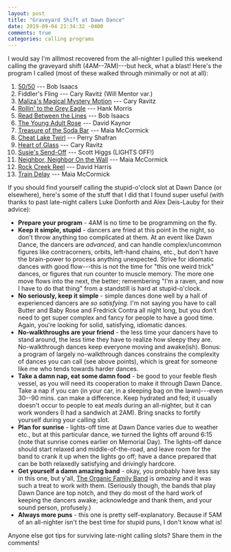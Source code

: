 ```yaml
---
layout: post
title: "Graveyard Shift at Dawn Dance"
date: 2019-09-04 21:34:32 -0400
comments: true
categories: calling programs
---
```

I would say I'm alllmost recovered from the all-nighter I pulled this weekend calling the graveyard shift (4AM--7AM)---but heck, what a blast! Here's the program I called (most of these walked through minimally or not at all):

<!--more-->

1. [50/50](https://dancevideos.childgrove.org/contra/contra-modern/545-50-50-by-bob-isaacs-becket) --- Bob Isaacs
2. Fiddler's Fling --- Cary Ravitz (Will Mentor var.)
3. [Maliza's Magical Mystery Motion](https://www.dance.ravitz.us/#mmm) --- Cary Ravitz
4. [Rollin' to the Grey Eagle](https://dancevideos.childgrove.org/contra/contra-modern/236-rollin-to-the-grey-eagle) --- Hank Morris
5. [Read Between the Lines](https://www.youtube.com/watch?v=sP3_4HZEUWY) --- Bob Isaacs
6. [The Young Adult Rose](https://lists.sharedweight.net/pipermail/callers-sharedweight.net/2016-March/001399.html) --- David Kaynor
7. [Treasure of the Soda Bar](https://contra.maiamccormick.com/dances.html#treasureofthesodabar) --- Maia McCormick
8. [Cheat Lake Twirl](https://dancevideos.childgrove.org/contra/contra-modern/516-cheat-lake-twirl-by-perry-shafran-duple-improper) --- Perry Shafran
9. [Heart of Glass](https://www.dance.ravitz.us/#hg) --- Cary Ravitz
10. [Susie's Send-Off](https://www.youtube.com/watch?v=apCecIT5zlQ) --- Scott Higgs (LIGHTS OFF!)
11. [Neighbor, Neighbor On the Wall](https://contra.maiamccormick.com/dances.html#neighborneighboronthewall) --- Maia McCormick
12. [Rock Creek Reel](https://www.folkdancecamp.org/assets/Contra-RockCreekReelSFDC2014.pdf) --- David Harris
13. [Train Delay](https://contra.maiamccormick.com/dances.html#traindelay) --- Maia McCormick

If you should find yourself calling the stupid-o'clock slot at Dawn Dance (or elsewhere), here's some of the stuff that I did that I found super useful (with thanks to past late-night callers Luke Donforth and Alex Deis-Lauby for their advice):

+ **Prepare your program** - 4AM is no time to be programming on the fly.
+ **Keep it simple, stupid** - dancers are fried at this point in the night, so don't throw anything too complicated at them. At an event like Dawn Dance, the dancers are _advanced_, and can handle complex/uncommon figures like contracorners, orbits, left-hand chains, etc., but don't have the brain-power to process anything unexpected. Strive for idiomatic dances with good flow---this is not the time for "this one weird trick" dances, or figures that run counter to muscle memory. The more one move flows into the next, the better; remembering "I'm a raven, and now I have to do that thing" from a standstill is hard at stupid-o'clock.
+ **No seriously, keep it simple** - simple dances done well by a hall of experienced dancers are _so satisfying_. I'm not saying you have to call Butter and Baby Rose and Fredrick Contra all night long, but you don't need to get super complex and fancy for people to have a good time. Again, you're looking for solid, satisfying, idiomatic dances.
+ **No-walkthroughs are your friend** - the less time your dancers have to stand around, the less time they have to realize how sleepy they are. No-walkthrough dances keep everyone moving and awake(ish). Bonus: a program of largely no-walkthrough dances constrains the complexity of dances you can call (see above points), which is great for someone like me who tends towards harder dances.
+ **Take a damn nap, eat some damn food** - be good to your feeble flesh vessel, as you will need its cooperation to make it through Dawn Dance. Take a nap if you can (in your car, in a sleeping bag on the lawn)---even 30--90 mins. can make a difference. Keep hydrated and fed; it usually doesn't occur to people to eat _meals_ during an all-nighter, but it can work wonders (I had a sandwich at 2AM). Bring snacks to fortify yourself during your calling slot.
+ **Plan for sunrise** - lights-off time at Dawn Dance varies due to weather etc., but at this particular dance, we turned the lights off around 6:15 (note that sunrise comes earlier on Memorial Day). The lights-off dance should start relaxed and middle-of-the-road, and leave room for the band to crank it up when the lights go off; have a dance prepared that can be both relaxedly satisfying and drivingly hardcore.
+ **Get yourself a damn amazing band** - okay, you probably have less say in this one, but y'all, [The Organic Family Band](https://www.facebook.com/theorganicfamilyband/) is _amazing_ and it was such a treat to work with them. (Seriously though, the bands that play Dawn Dance are top notch, and they do most of the hard work of keeping the dancers awake; acknowledge and thank them, and your sound person, profusely.)
+ **Always more puns** - this one is pretty self-explanatory. Because if 5AM of an all-nighter isn't the best time for stupid puns, I don't know what is!

Anyone else got tips for surviving late-night calling slots? Share them in the comments!
